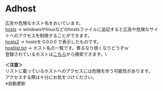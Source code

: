 # **Adhost**

広告や危険なホスト名をおいています。\
[hosts](./hosts) → windowsやlinuxなどのhostsファイルに追記すると広告や危険なサイトへのアクセスを制限することができます。\
[hosts2](./hosts2) → hostsを 0.0.0.0 で表示したものです。\
[hostlist.txt](hostlist.txt) → ホスト名の一覧です。煮るなり焼くなりどうぞｗ\
登録されているホストは[こちら](https://api.flarebrow.com/adhost)から検索できます。\

<strong>＜注意＞</strong>\
リストに載っているホストへのアクセスには危険を伴う可能性があります。\
アクセスする際は十分にお気をつけください。\
※自動更新

